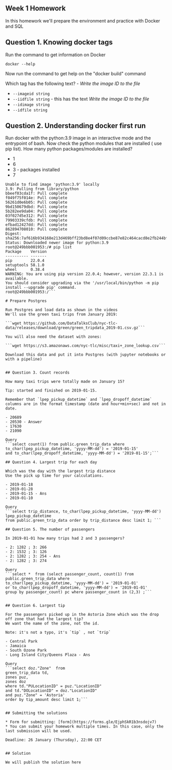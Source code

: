 ## Week 1 Homework

In this homework we'll prepare the environment 
and practice with Docker and SQL


## Question 1. Knowing docker tags

Run the command to get information on Docker 

```docker --help```

Now run the command to get help on the "docker build" command

Which tag has the following text? - *Write the image ID to the file* 

- `--imageid string`
- `--iidfile string` - this has the text *Write the image ID to the file* 
- `--idimage string`
- `--idfile string`


## Question 2. Understanding docker first run 

Run docker with the python:3.9 image in an interactive mode and the entrypoint of bash.
Now check the python modules that are installed ( use pip list). 
How many python packages/modules are installed?

- 1
- 6
- 3 - packages installed
- 7

```(base) pgupta@de-zoomcamp:~/de-zoomcamp-hw-2023$ docker run -it --entrypoint=bash python:3.9
Unable to find image 'python:3.9' locally
3.9: Pulling from library/python
bbeef03cda1f: Pull complete 
f049f75f014e: Pull complete 
56261d0e6b05: Pull complete 
9bd150679dbd: Pull complete 
5b282ee9da04: Pull complete 
03f027d5e312: Pull complete 
79903339cfdb: Pull complete 
efbad12427dd: Pull complete 
862894708010: Pull complete 
Digest: sha256:7af616b934168e213d469bff23bd8e4f07d09ccbe87e82c464cacd8e2fb244bf
Status: Downloaded newer image for python:3.9
root@249bbb001953:/# pip list
Package    Version
---------- -------
pip        22.0.4
setuptools 58.1.0
wheel      0.38.4
WARNING: You are using pip version 22.0.4; however, version 22.3.1 is available.
You should consider upgrading via the '/usr/local/bin/python -m pip install --upgrade pip' command.
root@249bbb001953:/```

# Prepare Postgres

Run Postgres and load data as shown in the videos
We'll use the green taxi trips from January 2019:

```wget https://github.com/DataTalksClub/nyc-tlc-data/releases/download/green/green_tripdata_2019-01.csv.gz```

You will also need the dataset with zones:

```wget https://s3.amazonaws.com/nyc-tlc/misc/taxi+_zone_lookup.csv```

Download this data and put it into Postgres (with jupyter notebooks or with a pipeline)


## Question 3. Count records 

How many taxi trips were totally made on January 15?

Tip: started and finished on 2019-01-15. 

Remember that `lpep_pickup_datetime` and `lpep_dropoff_datetime` columns are in the format timestamp (date and hour+min+sec) and not in date.

- 20689
- 20530 - Answer
- 17630
- 21090

Query
```select count(1) from public.green_trip_data where 
to_char(lpep_pickup_datetime, 'yyyy-MM-dd') = '2019-01-15'
and to_char(lpep_dropoff_datetime, 'yyyy-MM-dd') = '2019-01-15';```

## Question 4. Largest trip for each day

Which was the day with the largest trip distance
Use the pick up time for your calculations.

- 2019-01-18
- 2019-01-28
- 2019-01-15 - Ans
- 2019-01-10

Query
```select trip_distance, to_char(lpep_pickup_datetime, 'yyyy-MM-dd') lpep_pickup_datetime  
from public.green_trip_data order by trip_distance desc limit 1; ```

## Question 5. The number of passengers

In 2019-01-01 how many trips had 2 and 3 passengers?
 
- 2: 1282 ; 3: 266
- 2: 1532 ; 3: 126
- 2: 1282 ; 3: 254 - Ans
- 2: 1282 ; 3: 274

Query
```select *  from (select passenger_count, count(1) from public.green_trip_data where 
to_char(lpep_pickup_datetime, 'yyyy-MM-dd') = '2019-01-01'
or to_char(lpep_dropoff_datetime, 'yyyy-MM-dd') = '2019-01-01'
group by passenger_count) pc where passenger_count in (2,3) ;```


## Question 6. Largest tip

For the passengers picked up in the Astoria Zone which was the drop off zone that had the largest tip?
We want the name of the zone, not the id.

Note: it's not a typo, it's `tip` , not `trip`

- Central Park
- Jamaica
- South Ozone Park
- Long Island City/Queens Plaza - Ans

Query
```select doz."Zone"  from 
green_trip_data td,
zones puz,
zones doz
where td."PULocationID" = puz."LocationID"
and td."DOLocationID" = doz."LocationID"
and puz."Zone" = 'Astoria'
order by tip_amount desc limit 1;```


## Submitting the solutions

* Form for submitting: [form](https://forms.gle/EjphSkR1b3nsdojv7)
* You can submit your homework multiple times. In this case, only the last submission will be used. 

Deadline: 26 January (Thursday), 22:00 CET


## Solution

We will publish the solution here
